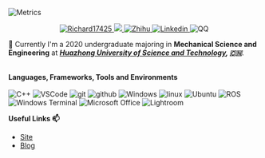 ![Metrics](https://metrics.lecoq.io/Richard17425?template=classic&isocalendar=1&languages=1&lines=1&base=header%2C%20activity%2C%20community%2C%20repositories%2C%20metadata&base.indepth=false&base.hireable=false&base.skip=false&isocalendar=false&isocalendar.duration=half-year&languages=false&languages.limit=8&languages.threshold=0%25&languages.other=false&languages.colors=github&languages.sections=most-used&languages.indepth=false&languages.analysis.timeout=15&languages.categories=markup%2C%20programming&languages.recent.categories=markup%2C%20programming&languages.recent.load=300&languages.recent.days=14&lines=false&lines.sections=base&lines.repositories.limit=4&lines.history.limit=1&config.timezone=America%2FDenver)
<p align="center">
<a href="https://github.com/Richard17425">
<img src="https://komarev.com/ghpvc/?username=Richard17425&style=flat-square" alt="Richard17425" />
</a>
 <a href="mailto:richy70425@gmail.com">
 <img src="https://img.shields.io/badge/-richy70425@gmail.com-c14438?style=flat-square&logo=Gmail&logoColor=white&link=mailto:richy70425@gmail.com">
</a>
 <a>
  <a href="https://www.zhihu.com/people/xu-ke-tian-20" target="_blank">
    <img src="https://img.shields.io/badge/知乎-言午-0079FF.svg?style=flat-square&logo=zhihu&logoColor=white" alt="Zhihu">
  </a>
  <a href="https://github.com/Richard17425">
  
<a>  
  <a href="https://www.linkedin.com/in/ruiqi-mao-338077251/" target="_blank">  
   <img src="https://img.shields.io/badge/LinkedIn-Ruiqi Mao-0079FF.svg?style=flat-square&logo=linkedin&logoColor=white" alt="Linkedin">
 </a> 
</a>
   <img alt="QQ" src="https://img.shields.io/badge/-QQ:1529413416-EB1923?style=flat-square&logo=Tencent QQ&logoColor=white" />
   
</p>

🌱 Currently I'm a 2020 undergraduate majoring in **Mechanical Science and Engineering** at ***[Huazhong University of Science and Technology](https://www.hust.edu.cn/), 🇨🇳***. 

<p>
</br><strong>Languages, Frameworks, Tools and Environments</strong></br></br>
<img alt="C++" src="https://img.shields.io/badge/-C++-525288?style=flat-square&logo=c%2B%2B&logoColor=white" />
<img alt="VSCode" src="https://img.shields.io/badge/-VSCode-007ACC?style=flat-square&logo=Visual Studio Code&logoColor=white" />
<img alt="git" src="https://img.shields.io/badge/-Git-5c2223?style=flat-square&logo=git&logoColor=white" />
<img alt="github" src="https://img.shields.io/badge/-GitHub-d13c74?style=flat-square&logo=github&logoColor=white" />
<img alt="Windows" src="https://img.shields.io/badge/-Windows-0078D6?style=flat-square&logo=Windows&logoColor=white" />
<img alt="linux" src="https://img.shields.io/badge/-Linux-8076a3?style=flat-square&logo=linux&logoColor=white" />
<img alt="Ubuntu" src="https://img.shields.io/badge/-Ubuntu-E95420?style=flat-square&logo=Ubuntu&logoColor=white" />
<img alt="ROS" src="https://img.shields.io/badge/-ROS-22314E?style=flat-square&logo=ROS&logoColor=white" />
<img alt="Windows Terminal" src="https://img.shields.io/badge/-Terminal-36292f?style=flat-square&logo=Windows Terminal&logoColor=white" />
<img alt="Microsoft Office" src="https://img.shields.io/badge/-Microsoft Office-D83B01?style=flat-square&logo=Microsoft Office&logoColor=white" />
<img alt="Lightroom" src="https://img.shields.io/badge/-Lightroom-31A8FF?style=flat-square&logo=Adobe Lightroom Classic&logoColor=black" />
</p>


<strong>Useful Links 📫</strong>
* [Site](https://Richard17425.github.io)
* [Blog](https://www.instagram.com/richy0425/)
